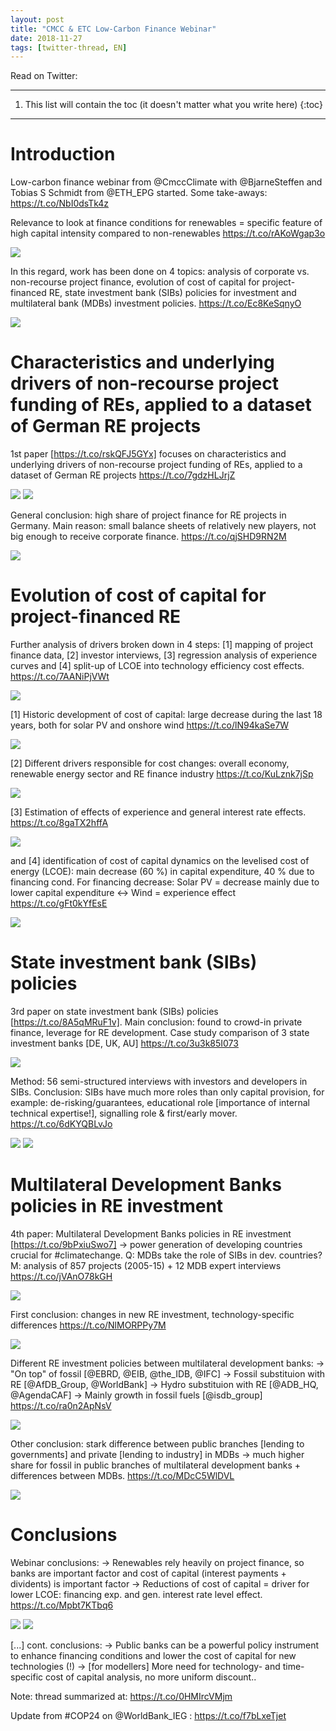```yaml
---
layout: post
title: "CMCC & ETC Low-Carbon Finance Webinar"
date: 2018-11-27
tags: [twitter-thread, EN]
---
```


Read on Twitter: <a href="http://bit.ly/2J2lzO7" target="_blank"><i class="fab fa-twitter-square fa-1x" title="twitter-thread"></i></a> 

-----
1. This list will contain the toc (it doesn't matter what you write here)
{:toc}
-----

# Introduction

Low-carbon finance webinar from @CmccClimate with @BjarneSteffen and Tobias S Schmidt from @ETH_EPG started. Some take-aways: https://t.co/NbI0dsTk4z

Relevance to look at finance conditions for renewables = specific feature of high capital intensity compared to non-renewables https://t.co/rAKoWgap3o

<img class='twimg' style='max-width: 100%' src='http://pbs.twimg.com/media/DtAkz06WkAArWGX.jpg'/>


In this regard, work has been done on 4 topics: analysis of corporate vs. non-recourse project finance, evolution of cost of capital for project-financed RE, state investment bank (SIBs) policies for investment and multilateral bank (MDBs) investment policies. https://t.co/Ec8KeSqnyO

<img class='twimg' style='max-width: 100%' src='http://pbs.twimg.com/media/DtAlpmkWoAAS15B.jpg'/>

# Characteristics and underlying drivers of non-recourse project funding of REs, applied to a dataset of German RE projects

1st paper [https://t.co/rskQFJ5GYx] focuses on characteristics and underlying drivers of non-recourse project funding of REs, applied to a dataset of German RE projects https://t.co/7gdzHLJrjZ

<img class='twimg' style='max-width: 100%' src='http://pbs.twimg.com/media/DtAmeDXXQAALV1T.jpg'/>


<img class='twimg' style='max-width: 100%' src='http://pbs.twimg.com/media/DtAmogrXoAA4JQt.jpg'/>


General conclusion: high share of project finance for RE projects in Germany. Main reason: small balance sheets of relatively new players, not big enough to receive corporate finance. https://t.co/qjSHD9RN2M

<img class='twimg' style='max-width: 100%' src='http://pbs.twimg.com/media/DtAnPEWX4AAgvZH.jpg'/>

# Evolution of cost of capital for project-financed RE

Further analysis of drivers broken down in 4 steps: [1] mapping of project finance data, [2] investor interviews, [3] regression analysis of experience curves and [4] split-up of LCOE into technology efficiency cost effects. https://t.co/7AANiPjVWt

<img class='twimg' style='max-width: 100%' src='http://pbs.twimg.com/media/DtAnuh7XoAAlRLz.jpg'/>


[1] Historic development of cost of capital: large decrease during the last 18 years, both for solar PV and onshore wind https://t.co/lN94kaSe7W

<img class='twimg' style='max-width: 100%' src='http://pbs.twimg.com/media/DtAn80WXgAAKe7S.jpg'/>


[2] Different drivers responsible for cost changes: overall economy, renewable energy sector and RE finance industry https://t.co/KuLznk7jSp

<img class='twimg' style='max-width: 100%' src='http://pbs.twimg.com/media/DtAoTLhWsAAetXf.jpg'/>


[3] Estimation of effects of experience and general interest rate effects. https://t.co/8gaTX2hffA

<img class='twimg' style='max-width: 100%' src='http://pbs.twimg.com/media/DtAoqeIXoAEg7pT.jpg'/>


and [4] identification of cost of capital dynamics on the levelised cost of energy (LCOE): main decrease (60 %) in capital expenditure, 40 % due to financing cond. For financing decrease: Solar PV = decrease mainly due to lower capital expenditure &lt;-&gt; Wind = experience effect https://t.co/gFt0kYfEsE

<img class='twimg' style='max-width: 100%' src='http://pbs.twimg.com/media/DtApgI9WoAAD9TK.jpg'/>

# State investment bank (SIBs) policies

3rd paper on state investment bank (SIBs) policies [https://t.co/8A5qMRuF1v]. Main conclusion: found to crowd-in private finance, leverage for RE development. Case study comparison of 3 state investment banks [DE, UK, AU] https://t.co/3u3k85I073

<img class='twimg' style='max-width: 100%' src='http://pbs.twimg.com/media/DtAqkQkW0AABdCe.jpg'/>


Method: 56 semi-structured interviews with investors and developers in SIBs. Conclusion: SIBs have much more roles than only capital provision, for example: de-risking/guarantees, educational role [importance of internal technical expertise!], signalling role &amp; first/early mover. https://t.co/6dKYQBLvJo

<img class='twimg' style='max-width: 100%' src='http://pbs.twimg.com/media/DtArGygWkAAD-ZM.jpg'/>


<img class='twimg' style='max-width: 100%' src='http://pbs.twimg.com/media/DtArJ76X4AAOO4i.jpg'/>

# Multilateral Development Banks policies in RE investment

4th paper: Multilateral Development Banks policies in RE investment [https://t.co/9bPxiuSwo7] -&gt; power generation of developing countries crucial for #climatechange. Q: MDBs take the role of SIBs in dev. countries? M: analysis of 857 projects (2005-15) + 12 MDB expert interviews https://t.co/jVAnO78kGH

<img class='twimg' style='max-width: 100%' src='http://pbs.twimg.com/media/DtAsK17W0AA9i_x.jpg'/>


First conclusion: changes in new RE investment, technology-specific differences https://t.co/NlMORPPy7M

<img class='twimg' style='max-width: 100%' src='http://pbs.twimg.com/media/DtAsipMWwAECyV4.jpg'/>


Different RE investment policies between multilateral development banks:
-&gt; "On top" of fossil [@EBRD, @EIB, @the_IDB, @IFC]
-&gt; Fossil substituion with RE [@AfDB_Group, @WorldBank]
-&gt; Hydro substituion with RE [@ADB_HQ, @AgendaCAF]
-&gt; Mainly growth in fossil fuels [@isdb_group] https://t.co/ra0n2ApNsV

<img class='twimg' style='max-width: 100%' src='http://pbs.twimg.com/media/DtAuIKeWwAAIIJA.jpg'/>


Other conclusion: stark difference between public branches [lending to governments] and private [lending to industry] in MDBs -&gt; much higher share for fossil in public branches of multilateral development banks + differences between MDBs. https://t.co/MDcC5WlDVL

<img class='twimg' style='max-width: 100%' src='http://pbs.twimg.com/media/DtAux5XXcAAtvDZ.jpg'/>

# Conclusions

Webinar conclusions: 
-&gt; Renewables rely heavily on project finance, so banks are important factor and cost of capital (interest payments + dividents) is important factor
-&gt; Reductions of cost of capital = driver for lower LCOE: financing exp. and gen. interest rate level effect. https://t.co/Mpbt7KTbq6

<img class='twimg' style='max-width: 100%' src='http://pbs.twimg.com/media/DtAvZMyXQAAcWH6.jpg'/>


<img class='twimg' style='max-width: 100%' src='http://pbs.twimg.com/media/DtAvcO0XoAAqwXV.jpg'/>


[...] cont. conclusions:
-&gt; Public banks can be a powerful policy instrument to enhance financing conditions and lower the cost of capital for new technologies (!)
-&gt; [for modellers] More need for technology- and time-specific cost of capital analysis, no more uniform discount..

Note: thread summarized at: https://t.co/0HMIrcVMjm

Update from #COP24 on @WorldBank_IEG : https://t.co/f7bLxeTjet


